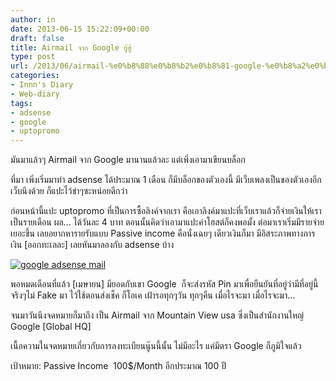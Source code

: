 ```yaml
---
author: in
date: 2013-06-15 15:22:09+00:00
draft: false
title: Airmail จาก Google ยู้ฮู้
type: post
url: /2013/06/airmail-%e0%b8%88%e0%b8%b2%e0%b8%81-google-%e0%b8%a2%e0%b8%b9%e0%b9%89%e0%b8%ae%e0%b8%b9%e0%b9%89/
categories:
- Innn's Diary
- Web-diary
tags:
- adsense
- google
- uptopromo
---
```


มันมาแล้วๆ Airmail จาก Google มานานแล้วละ แต่เพิ่งเอามาเขียนบล็อก

ที่มา เพิ่งเริ่มมาทำ adsense ได้ประมาณ 1 เดือน ก็มีบล็อกของตัวเองนี้ มีเว็บเพลงเป็นของตัวเองอีกเว็บนึงด้วย ก็แปะไว้ขำๆซะหน่อยดีกว่า

ก่อนหน้านี้แปะ uptopromo ที่เป็นการซื้อลิงค์จากเรา คือเอาลิงค์มาแปะที่เว็บเราแล้วก็จ่ายเงินให้เราเป็นรายเดือน ผล... ได้วันละ 4 บาท ตอนนั้นคิดว่าเอามาแปะค่าโฮสต์ก็คงพอมั้ง ต่อมาเราเริ่มมีรายจ่ายเยอะขึ้น เลยอยากหารายรับแบบ Passive income คือนั่งเฉยๆ เดียวเงินก็มา มีอิสระภาพทางการเงิน [ออกทะเลละ] เลยหันมาลองกับ adsense บ้าง

[![google adsense mail](https://www.innnblog.com/wp-content/uploads/2013/06/969464_423476054434074_1144013603_n.jpg)
](https://www.innnblog.com/wp-content/uploads/2013/06/969464_423476054434074_1144013603_n.jpg)

<!-- more -->พอหมดเดือนที่แล้ว [เมษายน] มียอดกับเขา Google  ก็จะส่งรหัส Pin มาเพื่อยืนยันที่อยู่ว่ามีที่อยู่นี้จริงๆไม่ Fake มา ไว้ใช้ตอนส่งเช็ค ก็โอเค เฝ้ารอทุกๆวัน ทุกๆคืน เมื่อไรจะมา เมื่อไรจะมา...

จนมาวันนึงจดหมายก็มาถึง เป็น Airmail จาก Mountain View usa ซึ่งเป็นสำนักงานใหญ่ Google [Global HQ]

เนื้อความในจดหมายเกี่ยวกับการลงทะเบียนนู๊นนี้นั้น ไม่มีอะไร แค่มีตรา Google ก็ภูมิใจแล้ว



เป้าหมาย: Passive Income  100$/Month อีกประมาณ 100 ปี
